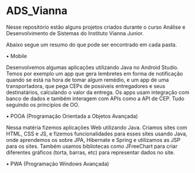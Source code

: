 # ADS_Vianna

Nesse repositório estão alguns projetos criados durante o curso Análise e Desenvolvimento de Sistemas do Instituto Vianna Junior.

Abaixo segue um resumo do que pode ser encontrado em cada pasta.


• Mobile
  
  Desenvolvemos algumas aplicações utilizando Java no Android Studio. Temos por exemplo um app que gera lembretes em forma de notificação quando se está na hora de tomar algum remédio, e um app de uma transportadora, que pega CEPs de possiveis entregadores e seus destinatários, calculando o valor da entrega. Os apps usam integração com banco de dados e também interagem com APIs como a API de CEP. Tudo seguindo os principios de OO.


• POOA (Programação Orientada a Objetos Avançada)
  
  Nessa matéria fizemos aplicações Web utilizando Java. Criamos sites com HTML, CSS e JS, e fizemos funcionalidades para esses sites usando Java, onde aprendemos os sobre JPA, Hibernate e Spring e utilizamos as JSP para os sites. Também usamos bibliotecas como JFreeChart para criar diferentes gráficos (torta, barras, etc) para representar dados no site. 

  
• PWA (Programação Windows Avançada)
